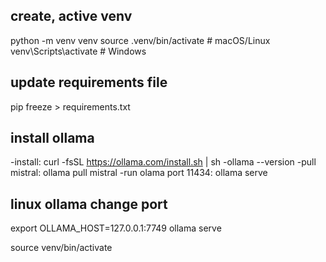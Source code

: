 ## create, active venv
python -m venv venv
source .venv/bin/activate  # macOS/Linux
venv\Scripts\activate     # Windows

## update requirements file
pip freeze > requirements.txt

## install ollama
-install: curl -fsSL https://ollama.com/install.sh | sh
-ollama --version
-pull mistral: ollama pull mistral
-run olama port 11434: ollama serve

## linux ollama change port
export OLLAMA_HOST=127.0.0.1:7749
ollama serve

source venv/bin/activate 